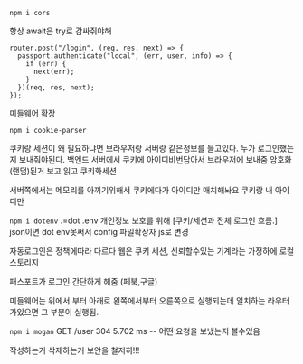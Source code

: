 `npm i cors`

항상 await은 try로 감싸줘야해

```
router.post("/login", (req, res, next) => {
  passport.authenticate("local", (err, user, info) => {
    if (err) {
      next(err);
    }
  })(req, res, next);
});

```

미들웨어 확장

`npm i cookie-parser`

쿠키랑 세션이 왜 필요하냐면
브라우저랑 서버랑 같은정보를 들고있다.
누가 로그인했는지 보내줘야된다.
백엔드 서버에서
쿠키에 아이디비번담아서 브라우저에 보내줌
암호화(랜덤)된거 보고 읽고 쿠키화세션

서버쪽에서는 메모리를 아끼기위해서 쿠키에다가 아이디만 매치해놔요
쿠키랑 내 아이디만

`npm i dotenv`
.=dot .env
개인정보 보호를 위해
[쿠키/세션과 전체 로그인 흐름.]
json이면 dot env못써서
config 파일확장자 js로 변경

자동로그인은 정책에따라 다르다
웹은 쿠키 세션,
신뢰할수있는 기계라는 가정하에 로컬스토리지

패스포트가 로그인 간단하게 해줌 (페북,구글)

미들웨어는 위에서 부터 아래로
왼쪽에서부터 오른쪽으로 실행되는데
일치하는 라우터가있으면 그 부분이 실행됨.

`npm i mogan`
GET /user 304 5.702 ms --
어떤 요청을 보냈는지 볼수있음

작성하는거 삭제하는거 보안을 철저히!!!
